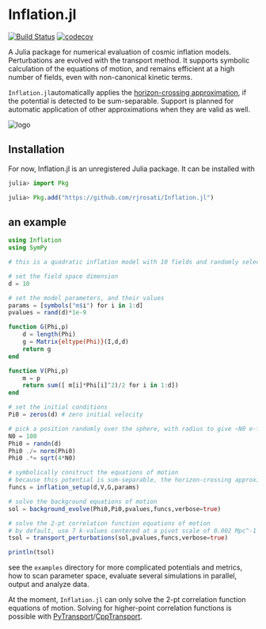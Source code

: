 # Inflation.jl

[![Build Status](https://travis-ci.com/rjrosati/Inflation.jl.svg?token=zMDX3GmCZbdBcf9JWMdp&branch=master)](https://travis-ci.com/rjrosati/Inflation.jl)
[![codecov](https://codecov.io/gh/rjrosati/Inflation.jl/branch/master/graph/badge.svg?token=JIJHU89U8J)](https://codecov.io/gh/rjrosati/Inflation.jl)

A Julia package for numerical evaluation of cosmic inflation models. Perturbations are evolved with the transport method. It supports symbolic calculation of the equations of motion, and remains efficient at a high number of fields, even with non-canonical kinetic terms.

`Inflation.jl`automatically applies the [horizon-crossing approximation](https://arxiv.org/pdf/1303.3611.pdf), if the potential is detected to be sum-separable. Support is planned for automatic application of other approximations when they are valid as well.

![logo](https://github.com/rjrosati/Inflation.jl/raw/master/inflationjl.png "Logo")

## Installation
For now, Inflation.jl is an unregistered Julia package. It can be installed with
```julia
julia> import Pkg

julia> Pkg.add("https://github.com/rjrosati/Inflation.jl")
```

## an example
```julia
using Inflation
using SymPy

# this is a quadratic inflation model with 10 fields and randomly selected masses

# set the field space dimension
d = 10

# set the model parameters, and their values
params = [symbols("m$i") for i in 1:d]
pvalues = rand(d)*1e-9

function G(Phi,p)
    d = length(Phi)
    g = Matrix{eltype(Phi)}(I,d,d)
    return g
end

function V(Phi,p)
    m = p
    return sum([ m[i]*Phi[i]^2)/2 for i in 1:d])
end

# set the initial conditions
Pi0 = zeros(d) # zero initial velocity

# pick a position randomly over the sphere, with radius to give ~N0 e-folds
N0 = 100
Phi0 = randn(d)
Phi0 ./= norm(Phi0)
Phi0 .*= sqrt(4*N0)

# symbolically construct the equations of motion
# because this potential is sum-separable, the horizon-crossing approximation will automatically be calculated
funcs = inflation_setup(d,V,G,params)

# solve the background equations of motion
sol = background_evolve(Phi0,Pi0,pvalues,funcs,verbose=true)

# solve the 2-pt correlation function equations of motion
# by default, use 7 k-values centered at a pivot scale of 0.002 Mpc^-1
tsol = transport_perturbations(sol,pvalues,funcs,verbose=true)

println(tsol)
```

see the `examples` directory for more complicated potentials and metrics, how to scan parameter space, evaluate several simulations in parallel, output and analyze data.

At the moment, `Inflation.jl` can only solve the 2-pt correlation function equations of motion. Solving for higher-point correlation functions is possible with [PyTransport](https://github.com/jronayne/PyTransport)/[CppTransport](https://github.com/ds283/CppTransport).
